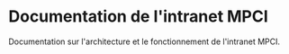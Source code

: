 # Documentation de l'intranet MPCI

Documentation sur l'architecture et le fonctionnement de l'intranet MPCI.

